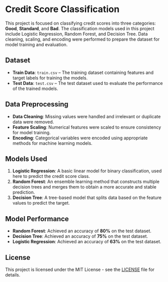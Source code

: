 # Credit Score Classification

This project is focused on classifying credit scores into three categories: **Good**, **Standard**, and **Bad**. The classification models used in this project include Logistic Regression, Random Forest, and Decision Tree. Data cleaning, scaling, and encoding were performed to prepare the dataset for model training and evaluation.

## Dataset

- **Train Data**: `train.csv` – The training dataset containing features and target labels for training the models.
- **Test Data**: `test.csv` – The test dataset used to evaluate the performance of the trained models.

## Data Preprocessing

- **Data Cleaning**: Missing values were handled and irrelevant or duplicate data were removed.
- **Feature Scaling**: Numerical features were scaled to ensure consistency for model training.
- **Encoding**: Categorical variables were encoded using appropriate methods for machine learning models.

## Models Used

1. **Logistic Regression**: A basic linear model for binary classification, used here to predict the credit score class.
2. **Random Forest**: An ensemble learning method that constructs multiple decision trees and merges them to obtain a more accurate and stable prediction.
3. **Decision Tree**: A tree-based model that splits data based on the feature values to predict the target.

## Model Performance

- **Random Forest**: Achieved an accuracy of **80%** on the test dataset.
- **Decision Tree**: Achieved an accuracy of **75%** on the test dataset.
- **Logistic Regression**: Achieved an accuracy of **63%** on the test dataset.

## License

This project is licensed under the MIT License - see the [LICENSE](LICENSE) file for details.

